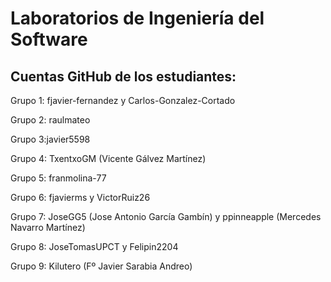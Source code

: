# Laboratorios de Ingeniería del Software
## Cuentas GitHub de los estudiantes:
Grupo 1: fjavier-fernandez y Carlos-Gonzalez-Cortado

Grupo 2: raulmateo

Grupo 3:javier5598

Grupo 4: TxentxoGM (Vicente Gálvez Martínez)



Grupo 5: franmolina-77

Grupo 6: fjavierms y VictorRuiz26

Grupo 7: JoseGG5 (Jose Antonio García Gambín) y ppinneapple (Mercedes Navarro Martínez)

Grupo 8: JoseTomasUPCT y Felipin2204

Grupo 9: Kilutero (Fº Javier Sarabia Andreo)
